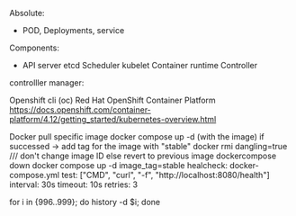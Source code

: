 Absolute:
- POD, Deployments, service

Components: 
- API server
etcd
Scheduler
kubelet
Container runtime 
Controller


controlller manager:


Openshift cli (oc)
Red Hat OpenShift Container Platform
https://docs.openshift.com/container-platform/4.12/getting_started/kubernetes-overview.html

Docker pull specific image
docker compose up -d (with the image)
if successed -> add tag for the image with "stable"
    docker rmi dangling=true /// don't change image ID
else revert to previous image
    dockercompose down
    docker compose up -d image_tag=stable
healcheck: docker-compose.yml
    test: ["CMD", "curl", "-f", "http://localhost:8080/health"]
    interval: 30s
    timeout: 10s
    retries: 3

for i in {996..999}; do history -d $i; done